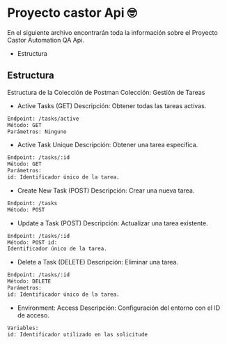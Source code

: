 # Proyecto castor Api :nerd_face:

En el siguiente archivo encontrarán toda la información sobre el Proyecto Castor Automation QA Api.

- Estructura
 
## Estructura
Estructura de la Colección de Postman
Colección: Gestión de Tareas
- Active Tasks (GET)
Descripción: Obtener todas las tareas activas.
```bash
Endpoint: /tasks/active
Método: GET
Parámetros: Ninguno
```
 - Active Task Unique
Descripción: Obtener una tarea específica.
```bash
Endpoint: /tasks/:id
Método: GET
Parámetros:
id: Identificador único de la tarea.
```
 - Create New Task (POST)
Descripción: Crear una nueva tarea.
```bash
Endpoint: /tasks
Método: POST
```
 - Update a Task (POST)
Descripción: Actualizar una tarea existente.

```bash
Endpoint: /tasks/:id
Método: POST id: 
Identificador único de la tarea.
```

- Delete a Task (DELETE)
Descripción: Eliminar una tarea.
```bash
Endpoint: /tasks/:id
Método: DELETE
Parámetros:
id: Identificador único de la tarea.
```
- Environment: Access
 Descripción: Configuración del entorno con el ID de acceso.   
```bash
Variables:
id: Identificador utilizado en las solicitude
```
 
